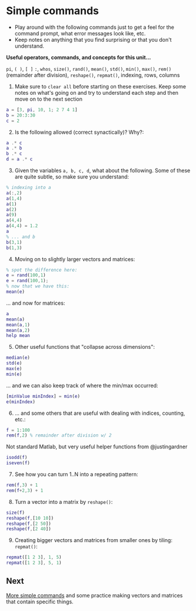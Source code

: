 # Simple commands

- Play around with the following commands just to get a feel for the command prompt, what error messages look like, etc.
- Keep notes on anything that you find surprising or that you don't understand.

**Useful operators, commands, and concepts for this unit...**

``pi``, ``( )``, ``[ ]`` ``:``, ``whos``, ``size()``, ``rand()``, ``mean()``, ``std()``, ``min()``, ``max()``, ``rem()`` (remainder after division), ``reshape()``, ``repmat()``, indexing, rows, columns

1. Make sure to ``clear all`` before starting on these exercises. Keep some notes on what's going on and try to understand each step and then move on to the next section
  ```matlab
  a = [3, pi, 10, 1; 2 7 4 1]
  b = 20:3:30
  c = 2
  ```

2. Is the following allowed (correct synactically)? Why?:
  ```matlab
  a .* c
  a .* b
  b .* c
  d = a .* c
  ```

3. Given the variables ``a, b, c, d``, what about the following. Some of these are quite subtle, so make sure you understand:
  ```matlab
  % indexing into a
  a(:,2)
  a(1,4)
  a(1)
  a(2)
  a(9)
  a(4,4)
  a(4,4) = 1.2
  a
  % ... and b
  b(3,1)
  b(1,3)
  ```

4. Moving on to slightly larger vectors and matrices:
  ```matlab
  % spot the difference here:
  e = rand(100,1)
  e = rand(100,1);
  % now that we have this:
  mean(e)
  ```
  ... and now for matrices:
  ```matlab
  a
  mean(a)
  mean(a,1)
  mean(a,2)
  help mean
  ```

5. Other useful functions that "collapse across dimensions":
  ```matlab
  median(e)
  std(e)
  max(e)
  min(e)
  ```
  ... and we can also keep track of where the min/max occurred:
  ```matlab
  [minValue minIndex] = min(e)
  e(minIndex)
  ```

6. ... and some others that are useful with dealing with indices, counting, etc.:
  ```matlab
  f = 1:100
  rem(f,2) % remainder after division w/ 2
  ```
  Not standard Matlab, but very useful helper functions from @justingardner
  ```matlab
  isodd(f)
  iseven(f)
  ```

7. See how you can turn 1..N into a repeating pattern:
  ```matlab
  rem(f,3) + 1
  rem(f+2,3) + 1
  ```

8. Turn a vector into a matrix by ``reshape()``:
  ```matlab
  size(f)
  reshape(f,[10 10])
  reshape(f,[2 50])
  reshape(f,[2 40])
  ```

9. Creating bigger vectors and matrices from smaller ones by tiling: ``repmat()``:
  ```matlab
  repmat([1 2 3], 1, 5)
  repmat([1 2 3], 5, 1)
  ```

##  Next

[More simple commands](03-moreSimpleCommands.md) and some practice making vectors and matrices that contain specific things.
